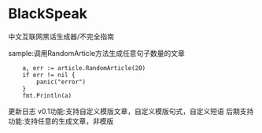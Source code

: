 # BlackSpeak
中文互联网黑话生成器/不完全指南

sample:调用RandomArticle方法生成任意句子数量的文章

```golang
	a, err := article.RandomArticle(20)
	if err != nil {
		panic("error")
	}
	fmt.Println(a)
```

更新日志
v0.1功能:支持自定义模版文章，自定义模版句式，自定义短语
后期支持功能:支持任意的生成文章，非模版

